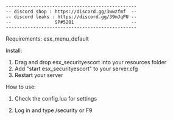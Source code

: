 ~~~~~~~~~~~ ESX_SECURITYESCORT ~~~~~~~~~~
------------------------------------------------
-- discord shop : https://discord.gg/3wwzfmf  --
-- discord leaks : https://discord.gg/39mJqPU --
--                SP#5201                     --               
------------------------------------------------    
~~~~~~~~~~~~~~~~~~~~~~~~~~~~~~~~~~
Requirements:
esx_menu_default

Install:

1. Drag and drop esx_securityescort into your resources folder
2. Add "start esx_securityescort" to your server.cfg
3. Restart your server

How to use:

1. Check the config.lua for settings

2. Log in and type /security or F9
